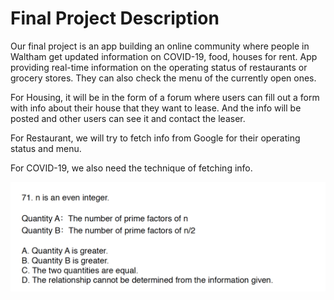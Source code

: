 # Final Project Description

Our final project is an app building an online community where people in Waltham get updated information on COVID-19, food, houses for rent. 
App providing real-time information on the operating status of restaurants or grocery stores. They can also check the menu of the currently open ones.

For Housing, it will be in the form of a forum where users can fill out a form with info about their house that they want to lease.
And the info will be posted and other users can see it and contact the leaser.

For Restaurant, we will try to fetch info from Google for their operating status and menu.

For COVID-19, we also need the technique of fetching info.

![alt text](<Web.png>)

